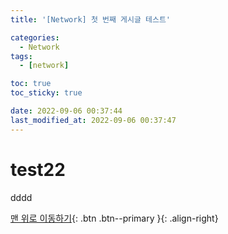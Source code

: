 ```yaml
---
title: '[Network] 첫 번째 게시글 테스트'

categories:
  - Network
tags:
  - [network]

toc: true
toc_sticky: true

date: 2022-09-06 00:37:44
last_modified_at: 2022-09-06 00:37:47
---
```


# test22

dddd

[맨 위로 이동하기](#){: .btn .btn--primary }{: .align-right}
